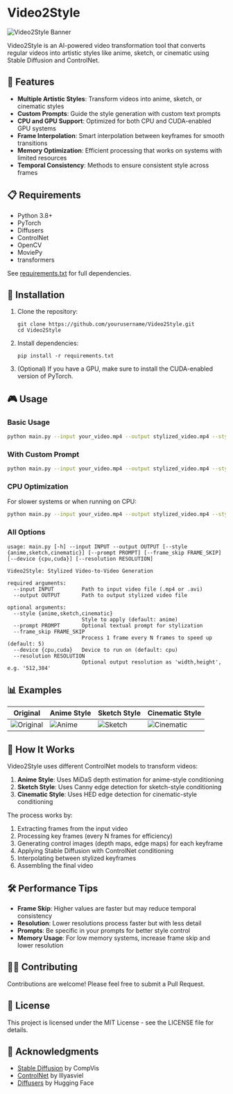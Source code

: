 # Video2Style

![Video2Style Banner](https://i.imgur.com/HZTuZgr.png)

Video2Style is an AI-powered video transformation tool that converts regular videos into artistic styles like anime, sketch, or cinematic using Stable Diffusion and ControlNet.

## 🎨 Features

- **Multiple Artistic Styles**: Transform videos into anime, sketch, or cinematic styles
- **Custom Prompts**: Guide the style generation with custom text prompts
- **CPU and GPU Support**: Optimized for both CPU and CUDA-enabled GPU systems
- **Frame Interpolation**: Smart interpolation between keyframes for smooth transitions
- **Memory Optimization**: Efficient processing that works on systems with limited resources
- **Temporal Consistency**: Methods to ensure consistent style across frames

## 📋 Requirements

- Python 3.8+
- PyTorch
- Diffusers
- ControlNet
- OpenCV
- MoviePy
- transformers

See [requirements.txt](requirements.txt) for full dependencies.

## 🚀 Installation

1. Clone the repository:
   ```
   git clone https://github.com/yourusername/Video2Style.git
   cd Video2Style
   ```

2. Install dependencies:
   ```
   pip install -r requirements.txt
   ```

3. (Optional) If you have a GPU, make sure to install the CUDA-enabled version of PyTorch.

## 🎮 Usage

### Basic Usage

```bash
python main.py --input your_video.mp4 --output stylized_video.mp4 --style anime
```

### With Custom Prompt

```bash
python main.py --input your_video.mp4 --output stylized_video.mp4 --style anime --prompt "Studio Ghibli fantasy landscape with magical elements"
```

### CPU Optimization

For slower systems or when running on CPU:

```bash
python main.py --input your_video.mp4 --output stylized_video.mp4 --style anime --frame_skip 10 --resolution 512,384
```

### All Options

```
usage: main.py [-h] --input INPUT --output OUTPUT [--style {anime,sketch,cinematic}] [--prompt PROMPT] [--frame_skip FRAME_SKIP] [--device {cpu,cuda}] [--resolution RESOLUTION]

Video2Style: Stylized Video-to-Video Generation

required arguments:
  --input INPUT         Path to input video file (.mp4 or .avi)
  --output OUTPUT       Path to output stylized video file

optional arguments:
  --style {anime,sketch,cinematic}
                        Style to apply (default: anime)
  --prompt PROMPT       Optional textual prompt for stylization
  --frame_skip FRAME_SKIP
                        Process 1 frame every N frames to speed up (default: 5)
  --device {cpu,cuda}   Device to run on (default: cpu)
  --resolution RESOLUTION
                        Optional output resolution as 'width,height', e.g. '512,384'
```

## 📊 Examples

| Original | Anime Style | Sketch Style | Cinematic Style |
|----------|-------------|--------------|-----------------|
| ![Original](https://i.imgur.com/example1_orig.jpg) | ![Anime](https://i.imgur.com/example1_anime.jpg) | ![Sketch](https://i.imgur.com/example1_sketch.jpg) | ![Cinematic](https://i.imgur.com/example1_cinematic.jpg) |

## 📝 How It Works

Video2Style uses different ControlNet models to transform videos:

1. **Anime Style**: Uses MiDaS depth estimation for anime-style conditioning
2. **Sketch Style**: Uses Canny edge detection for sketch-style conditioning
3. **Cinematic Style**: Uses HED edge detection for cinematic-style conditioning

The process works by:
1. Extracting frames from the input video
2. Processing key frames (every N frames for efficiency)
3. Generating control images (depth maps, edge maps) for each keyframe
4. Applying Stable Diffusion with ControlNet conditioning
5. Interpolating between stylized keyframes
6. Assembling the final video

## 🛠️ Performance Tips

- **Frame Skip**: Higher values are faster but may reduce temporal consistency
- **Resolution**: Lower resolutions process faster but with less detail
- **Prompts**: Be specific in your prompts for better style control
- **Memory Usage**: For low memory systems, increase frame skip and lower resolution

## 👨‍💻 Contributing

Contributions are welcome! Please feel free to submit a Pull Request.

## 📄 License

This project is licensed under the MIT License - see the LICENSE file for details.

## 🙏 Acknowledgments

- [Stable Diffusion](https://github.com/CompVis/stable-diffusion) by CompVis
- [ControlNet](https://github.com/lllyasviel/ControlNet) by lllyasviel
- [Diffusers](https://github.com/huggingface/diffusers) by Hugging Face